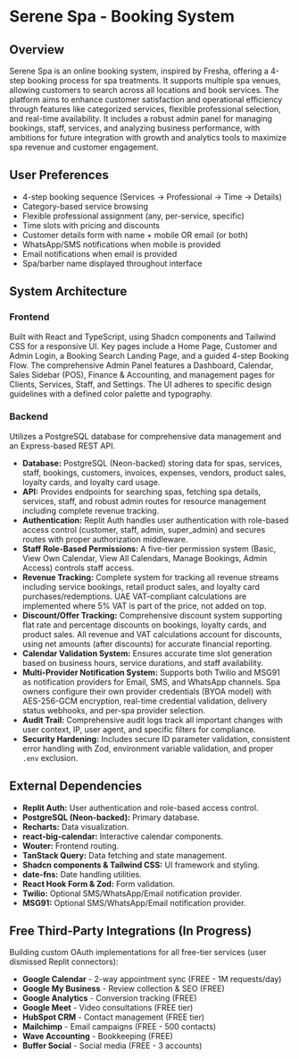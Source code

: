 # Serene Spa - Booking System

## Overview
Serene Spa is an online booking system, inspired by Fresha, offering a 4-step booking process for spa treatments. It supports multiple spa venues, allowing customers to search across all locations and book services. The platform aims to enhance customer satisfaction and operational efficiency through features like categorized services, flexible professional selection, and real-time availability. It includes a robust admin panel for managing bookings, staff, services, and analyzing business performance, with ambitions for future integration with growth and analytics tools to maximize spa revenue and customer engagement.

## User Preferences
- 4-step booking sequence (Services → Professional → Time → Details)
- Category-based service browsing
- Flexible professional assignment (any, per-service, specific)
- Time slots with pricing and discounts
- Customer details form with name + mobile OR email (or both)
- WhatsApp/SMS notifications when mobile is provided
- Email notifications when email is provided
- Spa/barber name displayed throughout interface

## System Architecture

### Frontend
Built with React and TypeScript, using Shadcn components and Tailwind CSS for a responsive UI. Key pages include a Home Page, Customer and Admin Login, a Booking Search Landing Page, and a guided 4-step Booking Flow. The comprehensive Admin Panel features a Dashboard, Calendar, Sales Sidebar (POS), Finance & Accounting, and management pages for Clients, Services, Staff, and Settings. The UI adheres to specific design guidelines with a defined color palette and typography.

### Backend
Utilizes a PostgreSQL database for comprehensive data management and an Express-based REST API.
-   **Database:** PostgreSQL (Neon-backed) storing data for spas, services, staff, bookings, customers, invoices, expenses, vendors, product sales, loyalty cards, and loyalty card usage.
-   **API:** Provides endpoints for searching spas, fetching spa details, services, staff, and robust admin routes for resource management including complete revenue tracking.
-   **Authentication:** Replit Auth handles user authentication with role-based access control (customer, staff, admin, super_admin) and secures routes with proper authorization middleware.
-   **Staff Role-Based Permissions:** A five-tier permission system (Basic, View Own Calendar, View All Calendars, Manage Bookings, Admin Access) controls staff access.
-   **Revenue Tracking:** Complete system for tracking all revenue streams including service bookings, retail product sales, and loyalty card purchases/redemptions. UAE VAT-compliant calculations are implemented where 5% VAT is part of the price, not added on top.
-   **Discount/Offer Tracking:** Comprehensive discount system supporting flat rate and percentage discounts on bookings, loyalty cards, and product sales. All revenue and VAT calculations account for discounts, using net amounts (after discounts) for accurate financial reporting.
-   **Calendar Validation System:** Ensures accurate time slot generation based on business hours, service durations, and staff availability.
-   **Multi-Provider Notification System:** Supports both Twilio and MSG91 as notification providers for Email, SMS, and WhatsApp channels. Spa owners configure their own provider credentials (BYOA model) with AES-256-GCM encryption, real-time credential validation, delivery status webhooks, and per-spa provider selection.
-   **Audit Trail:** Comprehensive audit logs track all important changes with user context, IP, user agent, and specific filters for compliance.
-   **Security Hardening:** Includes secure ID parameter validation, consistent error handling with Zod, environment variable validation, and proper `.env` exclusion.

## External Dependencies
-   **Replit Auth:** User authentication and role-based access control.
-   **PostgreSQL (Neon-backed):** Primary database.
-   **Recharts:** Data visualization.
-   **react-big-calendar:** Interactive calendar components.
-   **Wouter:** Frontend routing.
-   **TanStack Query:** Data fetching and state management.
-   **Shadcn components & Tailwind CSS:** UI framework and styling.
-   **date-fns:** Date handling utilities.
-   **React Hook Form & Zod:** Form validation.
-   **Twilio:** Optional SMS/WhatsApp/Email notification provider.
-   **MSG91:** Optional SMS/WhatsApp/Email notification provider.

## Free Third-Party Integrations (In Progress)
Building custom OAuth implementations for all free-tier services (user dismissed Replit connectors):
-   **Google Calendar** - 2-way appointment sync (FREE - 1M requests/day)
-   **Google My Business** - Review collection & SEO (FREE)
-   **Google Analytics** - Conversion tracking (FREE)
-   **Google Meet** - Video consultations (FREE tier)
-   **HubSpot CRM** - Contact management (FREE tier)
-   **Mailchimp** - Email campaigns (FREE - 500 contacts)
-   **Wave Accounting** - Bookkeeping (FREE)
-   **Buffer Social** - Social media (FREE - 3 accounts)
